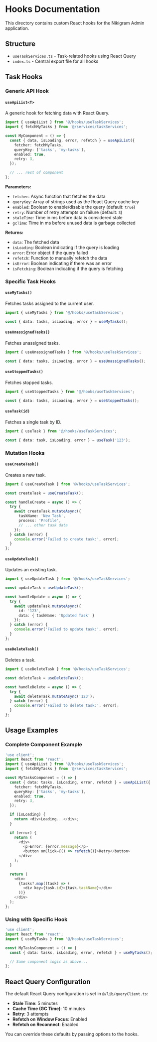 # Hooks Documentation

This directory contains custom React hooks for the Nikigram Admin application.

## Structure

- `useTaskServices.ts` - Task-related hooks using React Query
- `index.ts` - Central export file for all hooks

## Task Hooks

### Generic API Hook

#### `useApiList<T>`
A generic hook for fetching data with React Query.

```typescript
import { useApiList } from '@/hooks/useTaskServices';
import { fetchMyTasks } from '@/services/taskServices';

const MyComponent = () => {
  const { data, isLoading, error, refetch } = useApiList({
    fetcher: fetchMyTasks,
    queryKey: ['tasks', 'my-tasks'],
    enabled: true,
    retry: 3,
  });

  // ... rest of component
};
```

**Parameters:**
- `fetcher`: Async function that fetches the data
- `queryKey`: Array of strings used as the React Query cache key
- `enabled`: Boolean to enable/disable the query (default: `true`)
- `retry`: Number of retry attempts on failure (default: `3`)
- `staleTime`: Time in ms before data is considered stale
- `gcTime`: Time in ms before unused data is garbage collected

**Returns:**
- `data`: The fetched data
- `isLoading`: Boolean indicating if the query is loading
- `error`: Error object if the query failed
- `refetch`: Function to manually refetch the data
- `isError`: Boolean indicating if there was an error
- `isFetching`: Boolean indicating if the query is fetching

### Specific Task Hooks

#### `useMyTasks()`
Fetches tasks assigned to the current user.

```typescript
import { useMyTasks } from '@/hooks/useTaskServices';

const { data: tasks, isLoading, error } = useMyTasks();
```

#### `useUnassignedTasks()`
Fetches unassigned tasks.

```typescript
import { useUnassignedTasks } from '@/hooks/useTaskServices';

const { data: tasks, isLoading, error } = useUnassignedTasks();
```

#### `useStoppedTasks()`
Fetches stopped tasks.

```typescript
import { useStoppedTasks } from '@/hooks/useTaskServices';

const { data: tasks, isLoading, error } = useStoppedTasks();
```

#### `useTask(id)`
Fetches a single task by ID.

```typescript
import { useTask } from '@/hooks/useTaskServices';

const { data: task, isLoading, error } = useTask('123');
```

### Mutation Hooks

#### `useCreateTask()`
Creates a new task.

```typescript
import { useCreateTask } from '@/hooks/useTaskServices';

const createTask = useCreateTask();

const handleCreate = async () => {
  try {
    await createTask.mutateAsync({
      taskName: 'New Task',
      process: 'Profile',
      // ... other task data
    });
  } catch (error) {
    console.error('Failed to create task:', error);
  }
};
```

#### `useUpdateTask()`
Updates an existing task.

```typescript
import { useUpdateTask } from '@/hooks/useTaskServices';

const updateTask = useUpdateTask();

const handleUpdate = async () => {
  try {
    await updateTask.mutateAsync({
      id: '123',
      data: { taskName: 'Updated Task' }
    });
  } catch (error) {
    console.error('Failed to update task:', error);
  }
};
```

#### `useDeleteTask()`
Deletes a task.

```typescript
import { useDeleteTask } from '@/hooks/useTaskServices';

const deleteTask = useDeleteTask();

const handleDelete = async () => {
  try {
    await deleteTask.mutateAsync('123');
  } catch (error) {
    console.error('Failed to delete task:', error);
  }
};
```

## Usage Examples

### Complete Component Example

```typescript
'use client';
import React from 'react';
import { useApiList } from '@/hooks/useTaskServices';
import { fetchMyTasks } from '@/services/taskServices';

const MyTasksComponent = () => {
  const { data: tasks, isLoading, error, refetch } = useApiList({
    fetcher: fetchMyTasks,
    queryKey: ['tasks', 'my-tasks'],
    enabled: true,
    retry: 3,
  });

  if (isLoading) {
    return <div>Loading...</div>;
  }

  if (error) {
    return (
      <div>
        <p>Error: {error.message}</p>
        <button onClick={() => refetch()}>Retry</button>
      </div>
    );
  }

  return (
    <div>
      {tasks?.map((task) => (
        <div key={task.id}>{task.taskName}</div>
      ))}
    </div>
  );
};
```

### Using with Specific Hook

```typescript
'use client';
import React from 'react';
import { useMyTasks } from '@/hooks/useTaskServices';

const MyTasksComponent = () => {
  const { data: tasks, isLoading, error, refetch } = useMyTasks();

  // Same component logic as above...
};
```

## React Query Configuration

The default React Query configuration is set in `@/lib/queryClient.ts`:

- **Stale Time**: 5 minutes
- **Cache Time (GC Time)**: 10 minutes
- **Retry**: 3 attempts
- **Refetch on Window Focus**: Enabled
- **Refetch on Reconnect**: Enabled

You can override these defaults by passing options to the hooks.

